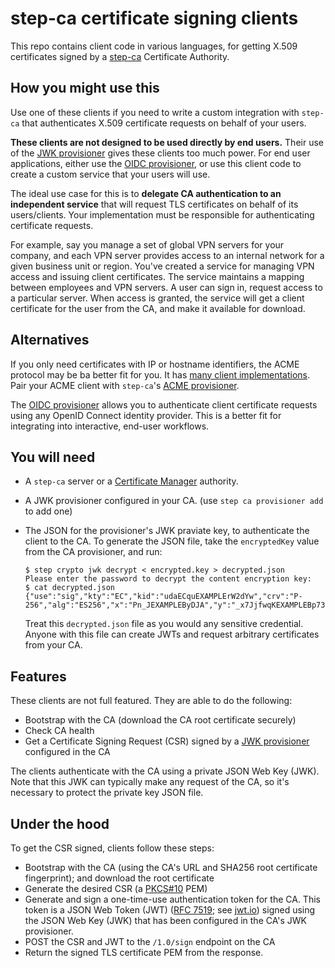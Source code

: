 # step-ca certificate signing clients

This repo contains client code in various languages, for getting X.509 certificates signed by a [step-ca](https://github.com/smallstep/certificates/) Certificate Authority.

## How you might use this

Use one of these clients if you need to write a custom integration with `step-ca` that authenticates X.509 certificate requests on behalf of your users.

**These clients are not designed to be used directly by end users.** Their use of the [JWK provisioner](https://smallstep.com/docs/step-ca/provisioners#jwk) gives these clients too much power. For end user applications, either use the [OIDC provisioner](https://smallstep.com/docs/step-ca/provisioners/#oauthoidc-single-sign-on), or use this client code to create a custom service that your users will use.

The ideal use case for this is to **delegate CA authentication to an independent service** that will request TLS certificates on behalf of its users/clients.
Your implementation must be responsible for authenticating certificate requests.

For example, say you manage a set of global VPN servers for your company, 
and each VPN server provides access to an internal network for a given business unit or region.
You've created a service for managing VPN access and issuing client certificates.
The service maintains a mapping between employees and VPN servers.
A user can sign in, request access to a particular server.
When access is granted, the service will get a client certificate for the user from the CA,
and make it available for download.

## Alternatives

If you only need certificates with IP or hostname identifiers, the ACME protocol may be ba better fit for you.
It has [many client implementations](https://letsencrypt.org/docs/client-options/).
Pair your ACME client with `step-ca`'s [ACME provisioner](https://smallstep.com/docs/step-ca/provisioners#acme).

The [OIDC provisioner](https://smallstep.com/docs/step-ca/provisioners/#oauthoidc-single-sign-on) allows you to authenticate client certificate requests using any OpenID Connect identity provider.
This is a better fit for integrating into interactive, end-user workflows.

## You will need

- A `step-ca` server or a [Certificate Manager](https://smallstep.com/certificate-manager/) authority.
- A JWK provisioner configured in your CA. (use `step ca provisioner add` to add one)
- The JSON for the provisioner's JWK praviate key, to authenticate the client to the CA. To generate the JSON file, take the `encryptedKey` value from the CA provisioner, and run:

  ```
  $ step crypto jwk decrypt < encrypted.key > decrypted.json
  Please enter the password to decrypt the content encryption key: 
  $ cat decrypted.json
  {"use":"sig","kty":"EC","kid":"udaECquEXAMPLErW2dYw","crv":"P-256","alg":"ES256","x":"Pn_JEXAMPLEByDJA","y":"_x7JjfwqKEXAMPLEBp73E","d":"u1_OZH1EXAMPLEXAL__bE6u0"}
  ```
  
  Treat this `decrypted.json` file as you would any sensitive credential. Anyone with this file can create JWTs and request arbitrary certificates from your CA.

## Features

These clients are not full featured. They are able to do the following:
- Bootstrap with the CA (download the CA root certificate securely)
- Check CA health
- Get a Certificate Signing Request (CSR) signed by a [JWK provisioner](https://smallstep.com/docs/step-ca/provisioners#jwk) configured in the CA

The clients authenticate with the CA using a private JSON Web Key (JWK).
Note that this JWK can typically make any request of the CA, 
so it's necessary to protect the private key JSON file.

## Under the hood

To get the CSR signed, clients follow these steps:
- Bootstrap with the CA (using the CA's URL and SHA256 root certificate fingerprint); and download the root certificate
- Generate the desired CSR (a [PKCS#10](https://www.rfc-editor.org/rfc/rfc2986#section-4.2) PEM)
- Generate and sign a one-time-use authentication token for the CA. This token is a JSON Web Token (JWT) ([RFC 7519](https://datatracker.ietf.org/doc/html/rfc7519); see [jwt.io](https://jwt.io/)) signed using the JSON Web Key (JWK) that has been configured in the CA's JWK provisioner.
- POST the CSR and JWT to the `/1.0/sign` endpoint on the CA
- Return the signed TLS certificate PEM from the response.

